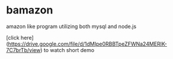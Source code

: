 # bamazon
amazon like program utilizing both mysql and node.js

[click here] (https://drive.google.com/file/d/1dMIpe0RBBTpeZFWNa24MERlK-7C7brTb/view) to watch short demo
